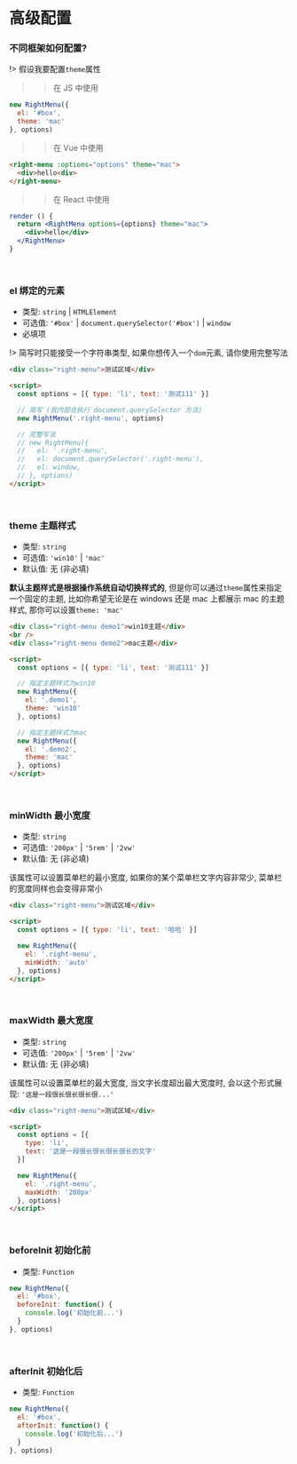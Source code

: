 
# 高级配置

### 不同框架如何配置?

!> 假设我要配置`theme`属性

>> 在 JS 中使用
```js
new RightMenu({
  el: '#box',
  theme: 'mac'
}, options)
```

>> 在 Vue 中使用
```html
<right-menu :options="options" theme="mac">
  <div>hello<div>
</right-menu>
```

>> 在 React 中使用
```jsx
render () {
  return <RightMenu options={options} theme="mac">
    <div>hello</div>
  </RightMenu>
}
```

<br />

### el 绑定的元素

- 类型: `string` | `HTMLElement`
- 可选值: `'#box'` | `document.querySelector('#box')` | `window`
- 必填项

!> 简写时只能接受一个字符串类型, 如果你想传入一个`dom`元素, 请你使用完整写法


```html [index.html]
<div class="right-menu">测试区域</div>

<script>
  const options = [{ type: 'li', text: '测试111' }]

  // 简写 (我内部会执行 document.querySelector 方法)
  new RightMenu('.right-menu', options)

  // 完整写法
  // new RightMenu({
  //   el: '.right-menu',
  //   el: document.querySelector('.right-menu'),
  //   el: window,
  // }, options)
</script>
```

<br />

### theme 主题样式

- 类型: `string`
- 可选值: `'win10'` | `'mac'`
- 默认值: 无 (非必填)

**默认主题样式是根据操作系统自动切换样式的**, 但是你可以通过`theme`属性来指定一个固定的主题, 比如你希望无论是在 windows 还是 mac 上都展示 mac 的主题样式, 那你可以设置`theme: 'mac'`


```html [index.html]
<div class="right-menu demo1">win10主题</div>
<br />
<div class="right-menu demo2">mac主题</div>

<script>
  const options = [{ type: 'li', text: '测试111' }]

  // 指定主题样式为win10
  new RightMenu({
    el: '.demo1',
    theme: 'win10'
  }, options)

  // 指定主题样式为mac
  new RightMenu({
    el: '.demo2',
    theme: 'mac'
  }, options)
</script>
```

<br />

### minWidth 最小宽度

- 类型: `string`
- 可选值: `'200px'` | `'5rem'` | `'2vw'`
- 默认值: 无 (非必填)

该属性可以设置菜单栏的最小宽度, 如果你的某个菜单栏文字内容非常少, 菜单栏的宽度同样也会变得非常小

```html [index.html]
<div class="right-menu">测试区域</div>

<script>
  const options = [{ type: 'li', text: '哈哈' }]

  new RightMenu({
    el: '.right-menu',
    minWidth: 'auto'
  }, options)
</script>
```

<br />

### maxWidth 最大宽度

- 类型: `string`
- 可选值: `'200px'` | `'5rem'` | `'2vw'`
- 默认值: 无 (非必填)

该属性可以设置菜单栏的最大宽度, 当文字长度超出最大宽度时, 会以这个形式展现: `'这是一段很长很长很长很...'`

```html [index.html]
<div class="right-menu">测试区域</div>

<script>
  const options = [{
    type: 'li',
    text: '这是一段很长很长很长很长的文字'
  }]

  new RightMenu({
    el: '.right-menu',
    maxWidth: '200px'
  }, options)
</script>
```

<br />

### beforeInit 初始化前

- 类型: `Function`

```js
new RightMenu({
  el: '#box',
  beforeInit: function() {
    console.log('初始化前...')
  }
}, options)
```

<br />

### afterInit 初始化后

- 类型: `Function`

```js
new RightMenu({
  el: '#box',
  afterInit: function() {
    console.log('初始化后...')
  }
}, options)
```


<!-- - el
- maxLevel 可以指定最大渲染到几级菜单
- include?: string[] | RegExp // 包含的元素
- exclude?: string[] | RegExp // 排除的元素
- defaultProps
- beforeShow?: Function // 显示菜单前
- afterShow?: Function // 显示菜单后
- beforeHide?: Function // 隐藏菜单前
- afterHide?: Function // 隐藏菜单后 -->